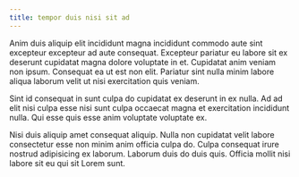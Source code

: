 ```yaml
---
title: tempor duis nisi sit ad
---
```


Anim duis aliquip elit incididunt magna incididunt commodo aute sint excepteur excepteur ad aute consequat. Excepteur pariatur eu labore sit ex deserunt cupidatat magna dolore voluptate in et. Cupidatat anim veniam non ipsum. Consequat ea ut est non elit. Pariatur sint nulla minim labore aliqua laborum velit ut nisi exercitation quis veniam.

Sint id consequat in sunt culpa do cupidatat ex deserunt in ex nulla. Ad ad elit nisi culpa esse nisi sunt culpa occaecat magna et exercitation incididunt nulla. Qui esse quis esse anim voluptate voluptate ex.

Nisi duis aliquip amet consequat aliquip. Nulla non cupidatat velit labore consectetur esse non minim anim officia culpa do. Culpa consequat irure nostrud adipisicing ex laborum. Laborum duis do duis quis. Officia mollit nisi labore sit eu qui sit Lorem sunt.